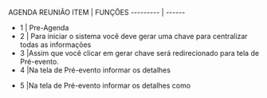 AGENDA REUNIÃO
ITEM | FUNÇÕES
--------- | ------

-   1 | Pre-Agenda
-   2 | Para iniciar o sistema você deve gerar uma chave para centralizar todas as informações
-   3 |Assim que você clicar em gerar chave será redirecionado para tela de Pré-evento.
-   4 |Na tela de Pré-evento informar os detalhes

*   5 |Na tela de Pré-evento informar os detalhes como
